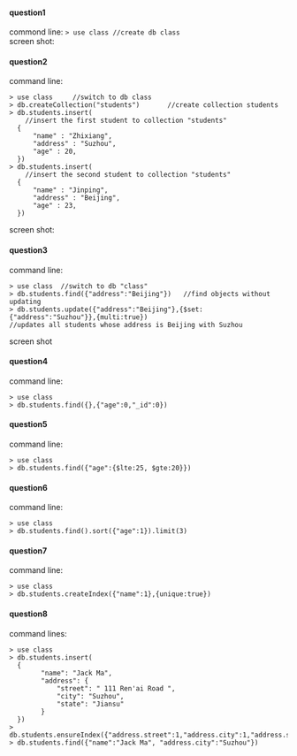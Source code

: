#### question1
commond line: ```> use class //create db class```   
screen shot:

#### question2
command line: 
```
> use class     //switch to db class
> db.createCollection("students")       //create collection students
> db.students.insert(       
    //insert the first student to collection "students"
  {
      "name" : "Zhixiang",
      "address" : "Suzhou",
      "age" : 20,
  })
> db.students.insert(
    //insert the second student to collection "students"
  {
      "name" : "Jinping",
      "address" : "Beijing",
      "age" : 23,
  })
```
screen shot:

#### question3
command line:
```
> use class  //switch to db "class"
> db.students.find({"address":"Beijing"})   //find objects without updating
> db.students.update({"address":"Beijing"},{$set:{"address":"Suzhou"}},{multi:true})
//updates all students whose address is Beijing with Suzhou
```
screen shot

#### question4
command line:
```
> use class
> db.students.find({},{"age":0,"_id":0})
```

#### question5
command line:
```
> use class
> db.students.find({"age":{$lte:25, $gte:20}})
```
#### question6
command line:
```
> use class
> db.students.find().sort({"age":1}).limit(3)
```

#### question7
command line:
```
> use class
> db.students.createIndex({"name":1},{unique:true})
```

#### question8
command lines:
```
> use class
> db.students.insert(
  {
        "name": "Jack Ma",
        "address": {
            "street": " 111 Ren'ai Road ",
            "city": "Suzhou",
            "state": "Jiansu"
        }
  })
> db.students.ensureIndex({"address.street":1,"address.city":1,"address.state":1})
> db.students.find({"name":"Jack Ma", "address.city":"Suzhou"})
